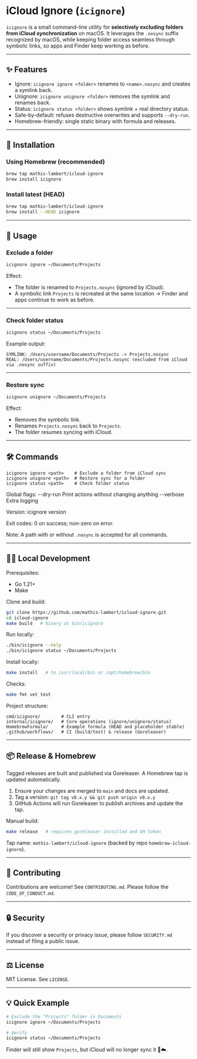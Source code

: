 # iCloud Ignore (`icignore`)

`icignore` is a small command-line utility for **selectively excluding folders from iCloud synchronization** on macOS.
It leverages the `.nosync` suffix recognized by macOS, while keeping folder access seamless through symbolic links, so apps and Finder keep working as before.

---

## ✨ Features

- Ignore: `icignore ignore <folder>` renames to `<name>.nosync` and creates a symlink back.
- Unignore: `icignore unignore <folder>` removes the symlink and renames back.
- Status: `icignore status <folder>` shows symlink + real directory status.
- Safe-by-default: refuses destructive overwrites and supports `--dry-run`.
- Homebrew-friendly: single static binary with formula and releases.

---

## 🚀 Installation

### Using Homebrew (recommended)

```bash
brew tap mathis-lambert/icloud-ignore
brew install icignore
```

### Install latest (HEAD)

```bash
brew tap mathis-lambert/icloud-ignore
brew install --HEAD icignore
```

---

## 🔧 Usage

### Exclude a folder

```bash
icignore ignore ~/Documents/Projects
```

Effect:

* The folder is renamed to `Projects.nosync` (ignored by iCloud).
* A symbolic link `Projects` is recreated at the same location → Finder and apps continue to work as before.

---

### Check folder status

```bash
icignore status ~/Documents/Projects
```

Example output:

```
SYMLINK: /Users/username/Documents/Projects -> Projects.nosync
REAL: /Users/username/Documents/Projects.nosync (excluded from iCloud via .nosync suffix)
```

---

### Restore sync

```bash
icignore unignore ~/Documents/Projects
```

Effect:

* Removes the symbolic link.
* Renames `Projects.nosync` back to `Projects`.
* The folder resumes syncing with iCloud.

---

## 🛠 Commands

```
icignore ignore <path>    # Exclude a folder from iCloud sync
icignore unignore <path>  # Restore sync for a folder
icignore status <path>    # Check folder status
```

Global flags:
  --dry-run    Print actions without changing anything
  --verbose    Extra logging

Version:
  icignore version

Exit codes: 0 on success; non-zero on error.

Note: A path with or without `.nosync` is accepted for all commands.

---

## 🧑‍💻 Local Development

Prerequisites:
- Go 1.21+
- Make

Clone and build:

```bash
git clone https://github.com/mathis-lambert/icloud-ignore.git
cd icloud-ignore
make build   # binary at bin/icignore
```

Run locally:

```bash
./bin/icignore --help
./bin/icignore status ~/Documents/Projects
```

Install locally:

```bash
make install   # to /usr/local/bin or /opt/homebrew/bin
```

Checks:

```bash
make fmt vet test
```

Project structure:

```
cmd/icignore/        # CLI entry
internal/icignore/   # Core operations (ignore/unignore/status)
HomebrewFormula/     # Example formula (HEAD and placeholder stable)
.github/workflows/   # CI (build/test) & release (Goreleaser)
```

---

## 📦 Release & Homebrew

Tagged releases are built and published via Goreleaser. A Homebrew tap is updated automatically.

1. Ensure your changes are merged to `main` and docs are updated.
2. Tag a version: `git tag v0.x.y && git push origin v0.x.y`
3. GitHub Actions will run Goreleaser to publish archives and update the tap.

Manual build:

```bash
make release   # requires goreleaser installed and GH token
```

Tap name: `mathis-lambert/icloud-ignore` (backed by repo `homebrew-icloud-ignore`).

---

## 🤝 Contributing

Contributions are welcome! See `CONTRIBUTING.md`. Please follow the `CODE_OF_CONDUCT.md`.

---

## 🔒 Security

If you discover a security or privacy issue, please follow `SECURITY.md` instead of filing a public issue.

---

## ⚖ License

MIT License. See `LICENSE`.

---

## 💡 Quick Example

```bash
# Exclude the "Projects" folder in Documents
icignore ignore ~/Documents/Projects

# Verify
icignore status ~/Documents/Projects
```

Finder will still show `Projects`, but iCloud will no longer sync it 🚫☁️.
